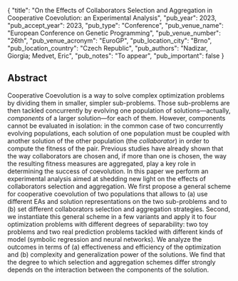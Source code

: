 {
  "title": "On the Effects of Collaborators Selection and Aggregation in Cooperative Coevolution: an Experimental Analysis",
  "pub_year": 2023,
  "pub_accept_year": 2023,
  "pub_type": "Conference",
  "pub_venue_name": "European Conference on Genetic Programming",
  "pub_venue_number": "26th",
  "pub_venue_acronym": "EuroGP",
  "pub_location_city": "Brno",
  "pub_location_country": "Czech Republic",
  "pub_authors": "Nadizar, Giorgia; Medvet, Eric",
  "pub_notes": "To appear",
  "pub_important": false
}

## Abstract
Cooperative Coevolution is a way to solve complex optimization problems by dividing them in smaller, simpler sub-problems. Those sub-problems are then tackled concurrently by evolving one population of solutions—actually, *components* of a larger solution—for each of them. However, components cannot be evaluated in isolation: in the common case of two concurrently evolving populations, each solution of one population must be coupled with another solution of the other population (the *collaborator*) in order to compute the fitness of the pair. Previous studies have already shown that the way collaborators are chosen and, if more than one is chosen, the way the resulting fitness measures are aggregated, play a key role in determining the success of coevolution. In this paper we perform an experimental analysis aimed at shedding new light on the effects of collaborators selection and aggregation. We first propose a general scheme for cooperative coevolution of two populations that allows to (a) use different EAs and solution representations on the two sub-problems and to (b) set different collaborators selection and aggregation strategies. Second, we instantiate this general scheme in a few variants and apply it to four optimization problems with different degrees of separability: two toy problems and two real prediction problems tackled with different kinds of model (symbolic regression and neural networks). We analyze the outcomes in terms of (a) effectiveness and efficiency of the optimization and (b) complexity and generalization power of the solutions. We find that the degree to which selection and aggregation schemes differ strongly depends on the interaction between the components of the solution.
